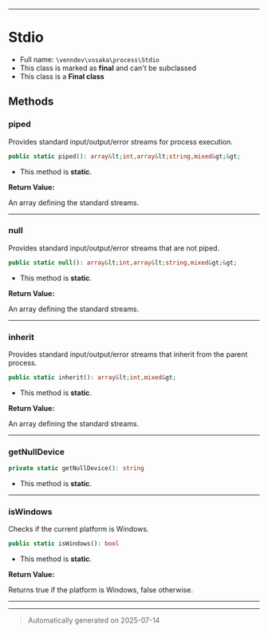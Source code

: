 ***

# Stdio





* Full name: `\venndev\vosaka\process\Stdio`
* This class is marked as **final** and can't be subclassed
* This class is a **Final class**




## Methods


### piped

Provides standard input/output/error streams for process execution.

```php
public static piped(): array&lt;int,array&lt;string,mixed&gt;&gt;
```



* This method is **static**.





**Return Value:**

An array defining the standard streams.




***

### null

Provides standard input/output/error streams that are not piped.

```php
public static null(): array&lt;int,array&lt;string,mixed&gt;&gt;
```



* This method is **static**.





**Return Value:**

An array defining the standard streams.




***

### inherit

Provides standard input/output/error streams that inherit from the parent process.

```php
public static inherit(): array&lt;int,mixed&gt;
```



* This method is **static**.





**Return Value:**

An array defining the standard streams.




***

### getNullDevice



```php
private static getNullDevice(): string
```



* This method is **static**.








***

### isWindows

Checks if the current platform is Windows.

```php
public static isWindows(): bool
```



* This method is **static**.





**Return Value:**

Returns true if the platform is Windows, false otherwise.




***


***
> Automatically generated on 2025-07-14
